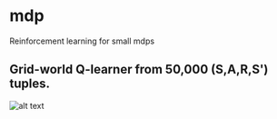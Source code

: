 # mdp
Reinforcement learning for small mdps
## Grid-world Q-learner from 50,000 (S,A,R,S') tuples.

![alt text](https://github.com/AaronHavens/mdp/blob/master/images/grid_mdp.png)
